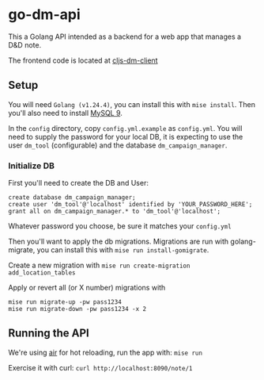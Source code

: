 # go-dm-api

This a Golang API intended as a backend for a web app that manages a D&D note. 

The frontend code is located at [cljs-dm-client](https://github.com/foilofbob/cljs-dm-client)

## Setup
You will need `Golang (v1.24.4)`, you can install this with `mise install`. Then you'll also need to install [MySQL 9](https://dev.mysql.com/downloads/mysql/).

In the `config` directory, copy `config.yml.example` as `config.yml`. 
You will need to supply the password for your local DB, it is expecting to use the user `dm_tool` (configurable) 
and the database `dm_campaign_manager`.

### Initialize DB
First you'll need to create the DB and User:
```
create database dm_campaign_manager;
create user 'dm_tool'@'localhost' identified by 'YOUR_PASSWORD_HERE';
grant all on dm_campaign_manager.* to 'dm_tool'@'localhost';
```
Whatever password you choose, be sure it matches your `config.yml`

Then you'll want to apply the db migrations. 
Migrations are run with golang-migrate, you can install this with `mise run install-gomigrate`.

Create a new migration with `mise run create-migration add_location_tables`

Apply or revert all (or X number) migrations with
```
mise run migrate-up -pw pass1234
mise run migrate-down -pw pass1234 -x 2
```

## Running the API

We're using [air](https://github.com/air-verse/air) for hot reloading, run the app with: `mise run`

Exercise it with curl: `curl http://localhost:8090/note/1`
